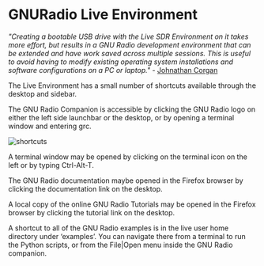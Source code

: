 # GNURadio Live Environment

_"Creating a bootable USB drive with the Live SDR Environment on it takes more effort, but results in a GNU Radio development environment that can be extended and have work saved across multiple sessions. This is useful to avoid having to modify existing operating system installations and software configurations on a PC or laptop."_ - [Johnathan Corgan](https://www.gnuradio.org/blog/using-gnu-radio-live-sdr-environment/)

The Live Environment has a small number of shortcuts available through the desktop and sidebar.

The GNU Radio Companion is accessible by clicking the GNU Radio logo on either the left side launchbar or the desktop, or by opening a terminal window and entering grc.

![shortcuts](/images/shorcuts.png)

A terminal window may be opened by clicking on the terminal icon on the left or by typing Ctrl-Alt-T.

The GNU Radio documentation maybe opened in the Firefox browser by clicking the documentation link on the desktop.

A local copy of the online GNU Radio Tutorials may be opened in the Firefox browser by clicking the tutorial link on the desktop.

A shortcut to all of the GNU Radio examples is in the live user home directory under ‘examples’. You can navigate there from a terminal to run the Python scripts, or from the File|Open menu inside the GNU Radio companion.